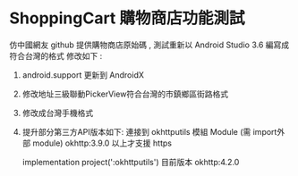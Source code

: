 # ShoppingCart  購物商店功能測試
仿中國網友 github 提供購物商店原始碼 , 測試重新以 Android Studio 3.6 編寫成符合台灣的格式
修改如下 :
1. android.support 更新到 AndroidX
2. 修改地址三級聯動PickerView符合台灣的市鎮鄉區街路格式
3. 修改成台灣手機格式
4. 提升部分第三方API版本如下:
連接到 okhttputils 模組 Module (需 import外部 module) okhttp:3.9.0 以上才支援 https
   
   implementation project(':okhttputils') 目前版本 okhttp:4.2.0
   
   
